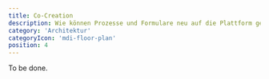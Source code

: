 ```yaml
---
title: Co-Creation
description: Wie können Prozesse und Formulare neu auf die Plattform gebracht, bzw. wie können sie angepasst werden?
category: 'Architektur'
categoryIcon: 'mdi-floor-plan'
position: 4
---
```


To be done.

